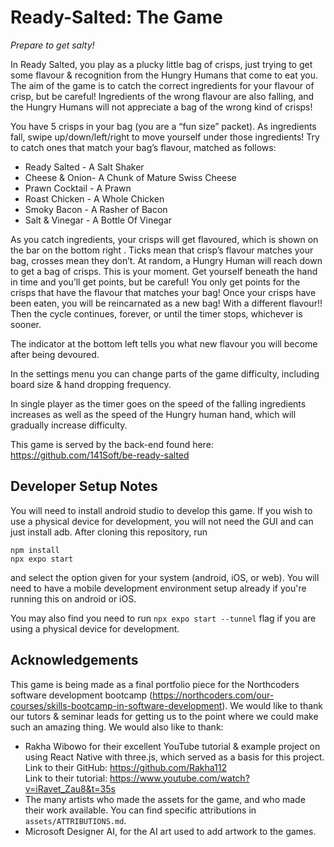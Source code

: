 # Ready-Salted: The Game
*Prepare to get salty!*

In Ready Salted, you play as a plucky little bag of crisps, just trying to 
get some flavour & recognition from the Hungry Humans that come to eat you. 
The aim of the game is to catch the correct ingredients for your flavour of 
crisp, but be careful! Ingredients of the wrong flavour are also falling, 
and the Hungry Humans will not appreciate a bag of the wrong kind of crisps!

You have 5 crisps in your bag (you are a “fun size” packet). As ingredients 
fall, swipe up/down/left/right to move yourself under those ingredients! Try 
to catch ones that match your bag’s flavour, matched as follows:

- Ready Salted - A Salt Shaker
- Cheese & Onion- A Chunk of Mature Swiss Cheese
- Prawn Cocktail - A Prawn
- Roast Chicken - A Whole Chicken
- Smoky Bacon - A Rasher of Bacon
- Salt & Vinegar - A Bottle Of Vinegar

As you catch ingredients, your crisps will get flavoured, which is shown on 
the bar on the bottom right <!--[MAYBE SHOW PIC OF BAR HERE]-->. Ticks mean 
that crisp’s flavour matches your bag, crosses mean they don’t. At random, a 
Hungry Human will reach down to get a bag of crisps. This is your moment. 
Get yourself beneath the hand in time and you’ll get points, but be careful! 
You only get points for the crisps that have the flavour that matches your 
bag! Once your crisps have been eaten, you will be reincarnated as a new 
bag! With a different flavour!! Then the cycle continues, forever, or until 
the timer stops, whichever is sooner.

The indicator at the bottom left tells you what new flavour you will become 
after being devoured.

In the settings menu you can change parts of the game difficulty, including 
board size & hand dropping frequency.

In single player as the timer goes on the speed of the falling ingredients 
increases as well as the speed of the Hungry human hand, which will 
gradually increase difficulty.

This game is served by the back-end found here: 
https://github.com/141Soft/be-ready-salted


## Developer Setup Notes
You will need to install android studio to develop this game. If you wish to 
use a physical device for development, you will not need the GUI and can 
just install adb.
After cloning this repository, run
```
npm install
npx expo start
```
and select the option given for your system (android, iOS, or web).
You will need to have a mobile development environment setup already if 
you're running this on android or iOS.

You may also find you need to run `npx expo start --tunnel` flag if you are 
using a physical device for development.


## Acknowledgements
This game is being made as a final portfolio piece for the Northcoders 
software development bootcamp 
(https://northcoders.com/our-courses/skills-bootcamp-in-software-development).
We would like to thank our tutors & seminar leads for getting us to the 
point where we could make such an amazing thing.
We would also like to thank:
- Rakha Wibowo for their excellent YouTube tutorial & example project on 
  using React Native with three.js, which served as a basis for this 
  project.<br/>
  Link to their GitHub: https://github.com/Rakha112<br/>
  Link to their tutorial: https://www.youtube.com/watch?v=iRavet_Zau8&t=35s
- The many artists who made the assets for the game, and who made their work 
  available. You can find specific attributions in `assets/ATTRIBUTIONS.md`.
- Microsoft Designer AI, for the AI art used to add artwork to the games.
